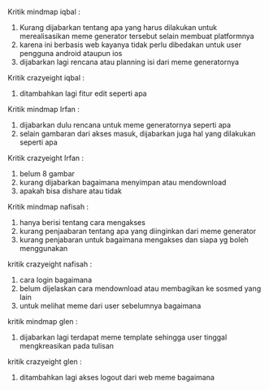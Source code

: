 Kritik mindmap iqbal :
1. Kurang dijabarkan tentang apa yang harus dilakukan untuk merealisasikan meme generator tersebut selain membuat platformnya
2. karena ini berbasis web kayanya tidak perlu dibedakan untuk user pengguna android ataupun ios
3. dijabarkan lagi rencana atau planning isi dari meme generatornya

Kritik crazyeight iqbal :
1. ditambahkan lagi fitur edit seperti apa

Kritik mindmap Irfan :
1. dijabarkan dulu rencana untuk meme generatornya seperti apa
2. selain gambaran dari akses masuk, dijabarkan juga hal yang dilakukan seperti apa

Kritik crazyeight Irfan :
1. belum 8 gambar
2. kurang dijabarkan bagaimana menyimpan atau mendownload
3. apakah bisa dishare atau tidak

Kritik mindmap nafisah :
1. hanya berisi tentang cara mengakses
2. kurang penjaabaran tentang apa yang diinginkan dari meme generator
3. kurang penjabaran untuk bagaimana mengakses dan siapa yg boleh menggunakan

kritik crazyeight nafisah :
1. cara login bagaimana
2. belum dijelaskan cara mendownload atau membagikan ke sosmed yang lain
3. untuk melihat meme dari user sebelumnya bagaimana

kritik mindmap glen :
1. dijabarkan lagi terdapat meme template sehingga user tinggal mengkreasikan pada tulisan

kritik crazyeight glen :
1. ditambahkan lagi akses logout dari web meme bagaimana
